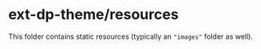 # ext-dp-theme/resources

This folder contains static resources (typically an `"images"` folder as well).
